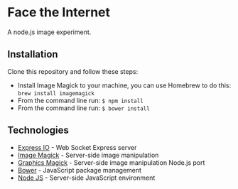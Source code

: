# Face the Internet

A node.js image experiment. 

## Installation

Clone this repository and follow these steps:

* Install Image Magick to your machine, you can use Homebrew to do this: `brew install imagemagick`
* From the command line run: `$ npm install`
* From the command line run: `$ bower install`

## Technologies

* [Express IO](http://express-io.org/) - Web Socket Express server
* [Image Magick](http://www.imagemagick.org/) - Server-side image manipulation
* [Graphics Magick](http://aheckmann.github.io/gm/) - Server-side image manipulation Node.js port
* [Bower](http://bower.io/) - JavaScript package management
* [Node JS](https://nodejs.org/) - Server-side JavaScript environment


<!-- ```sh
curl -LO http://git.io/Xy0Chg
git add README.md
git commit -m "Use README Boilerplate"
```

## Usage

Replace the contents of `README.md` with your project's:

* Name
* Description
* Installation instructions
* Usage instructions
* Support instructions
* Contributing instructions

Feel free to remove any sections that aren't applicable to your project.

## Support

Please [open an issue](https://github.com/fraction/readme-boilerplate/issues/new) for support.

## Contributing

Please contribute using [Github Flow](https://guides.github.com/introduction/flow/). Create a branch, add commits, and [open a pull request](https://github.com/fraction/readme-boilerplate/compare/). -->
